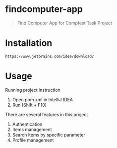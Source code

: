 # findcomputer-app

> Find Computer App for Compfest Task Project

# Installation

```
https://www.jetbrains.com/idea/download/
```

# Usage

Running project instruction
1. Open pom.xml in IntelliJ IDEA
2. Run (Shift + F10)

There are several features in this project
1. Authentication
2. Items management
3. Search items by specific parameter
4. Profile management